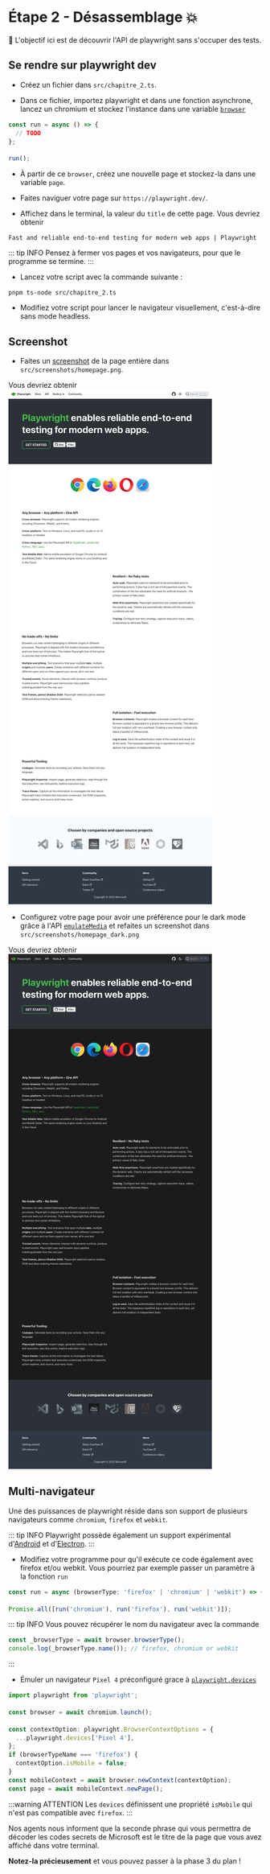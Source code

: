 # Étape 2 - Désassemblage 💥

🎯 L'objectif ici est de découvrir l'API de playwright sans s'occuper des tests.

## Se rendre sur playwright dev

- Créez un fichier dans `src/chapitre_2.ts`.

- Dans ce fichier, importez playwright et dans une fonction asynchrone, lancez un chromium et stockez l'instance dans une variable [`browser`](https://playwright.dev/docs/api/class-browser)

```typescript
const run = async () => {
  // TODO
};

run();
```

- À partir de ce `browser`, créez une nouvelle page et stockez-la dans une variable `page`.

- Faites naviguer votre page sur `https://playwright.dev/`.

- Affichez dans le terminal, la valeur du `title` de cette page. Vous devriez obtenir

```
Fast and reliable end-to-end testing for modern web apps | Playwright
```

::: tip INFO
Pensez à fermer vos pages et vos navigateurs, pour que le programme se termine.
:::

- Lancez votre script avec la commande suivante :

```shell
pnpm ts-node src/chapitre_2.ts
```

- Modifiez votre script pour lancer le navigateur visuellement, c'est-à-dire sans mode headless.

## Screenshot

- Faites un [screenshot](https://playwright.dev/docs/screenshots) de la page entière dans `src/screenshots/homepage.png`.

Vous devriez obtenir ![resultat du screenshot](./assets/chapter2_screenshot.png)

- Configurez votre page pour avoir une préférence pour le dark mode grâce à l'API [`emulateMedia`](https://playwright.dev/docs/api/class-page#page-emulate-media) et refaites un screenshot dans `src/screenshots/homepage_dark.png`

Vous devriez obtenir ![resultat du screenshot en dark mode](./assets/chapter2_screenshot_dark.png)

## Multi-navigateur

Une des puissances de playwright réside dans son support de plusieurs navigateurs comme `chromium`, `firefox` et `webkit`.

::: tip INFO
Playwright possède également un support expérimental d'[Android](https://playwright.dev/docs/api/class-android/) et d'[Electron](https://playwright.dev/docs/api/class-electron).
:::

- Modifiez votre programme pour qu'il exécute ce code également avec firefox et/ou webkit. Vous pourriez par exemple passer un paramètre à la fonction `run`

```typescript
const run = async (browserType: 'firefox' | 'chromium' | 'webkit') => {};

Promise.all([run('chromium'), run('firefox'), run('webkit')]);
```

::: tip INFO
Vous pouvez récupérer le nom du navigateur avec la commande

```typescript
const _browserType = await browser.browserType();
console.log(_browserType.name()); // firefox, chromium or webkit
```

:::

- Émuler un navigateur `Pixel 4` préconfiguré grace à [`playwright.devices`](https://playwright.dev/docs/api/class-playwright#playwright-devices)

```typescript
import playwright from 'playwright';

const browser = await chromium.launch();

const contextOption: playwright.BrowserContextOptions = {
  ...playwright.devices['Pixel 4'],
};
if (browserTypeName === 'firefox') {
  contextOption.isMobile = false;
}
const mobileContext = await browser.newContext(contextOption);
const page = await mobileContext.newPage();
```

:::warning ATTENTION
Les `devices` définissent une propriété `isMobile` qui n'est pas compatible avec `firefox`.
:::

Nos agents nous informent que la seconde phrase qui vous permettra de décoder les codes secrets de Microsoft est le titre de la page que vous avez affiché dans votre terminal.

__Notez-la précieusement__ et vous pouvez passer à la phase 3 du plan !
